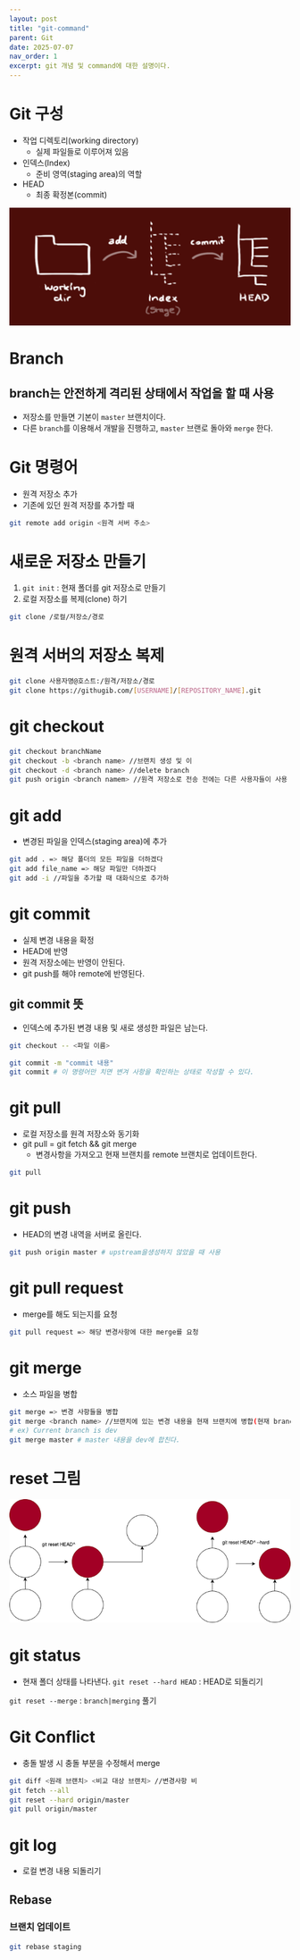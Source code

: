 ```yaml
---
layout: post
title: "git-command"
parent: Git
date: 2025-07-07
nav_order: 1
excerpt: git 개념 및 command에 대한 설명이다.
---
```

# Git 구성
- 작업 디렉토리(working directory)
    - 실제 파일들로 이루어져 있음
- 인덱스(Index)
    - 준비 영역(staging area)의 역할
- HEAD
    - 최종 확정본(commit)
    
![area](../../images/git/area.png)
    

# Branch
## branch는 안전하게 격리된 상태에서 작업을 할 때 사용
- 저장소를 만들면 기본이 `master` 브랜치이다.
- 다른 `branch`를 이용해서 개발을 진행하고, `master` 브랜로 돌아와 `merge` 한다.

# Git 명령어
- 원격 저장소 추가
- 기존에 있던 원격 저장를 추가할 때

```bash
git remote add origin <원격 서버 주소>
```

# 새로운 저장소 만들기
1. `git init` : 현재 폴더를 git 저장소로 만들기
2. 로컬 저장소를 복제(clone) 하기
    
```bash
git clone /로컬/저장소/경로
```
    
# 원격 서버의 저장소 복제
```bash
git clone 사용자명@호스트:/원격/저장소/경로
git clone https://githugib.com/[USERNAME]/[REPOSITORY_NAME].git
```
    

# git checkout
```bash
git checkout branchName
git checkout -b <branch name> //브랜치 생성 및 이
git checkout -d <branch name> //delete branch
git push origin <branch namem> //원격 저장소로 전송 전에는 다른 사용자들이 사용 불가
```

# git add

- 변경된 파일을 인덱스(staging area)에 추가

```bash
git add . => 해당 폴더의 모든 파일을 더하겠다
git add file_name => 해당 파일만 더하겠다
git add -i //파일을 추가할 때 대화식으로 추가하
```

# git commit
- 실제 변경 내용을 확정
- HEAD에 반영
- 원격 저장소에는 반영이 안된다.
- git push를 해야 remote에 반영된다.

## git commit 뜻
- 인덱스에 추가된 변경 내용 및 새로 생성한 파일은 남는다.
```bash
git checkout -- <파일 이름>
```

```bash
git commit -m "commit 내용"
git commit # 이 명령어만 치면 변겨 사항을 확인하는 상태로 작성할 수 있다.
```

# git pull
- 로컬 저장소를 원격 저장소와 동기화
- git pull = git fetch && git merge
    - 변경사항을 가져오고 현재 브랜치를 remote 브랜치로 업데이트한다.

```bash
git pull
```

# git push
- HEAD의 변경 내역을 서버로 올린다.
```bash
git push origin master # upstream을생성하지 않았을 때 사용
```

# git pull request 
- merge를 해도 되는지를 요청
```bash
git pull request => 해당 변경사항에 대한 merge를 요청
```

# git merge 
- 소스 파일을 병합
```bash
git merge => 변경 사항들을 병합
git merge <branch name> //브랜치에 있는 변경 내용을 현재 브랜치에 병합(현재 branch is a branch name is master)
# ex) Current branch is dev
git merge master # master 내용을 dev에 합친다.
```

# reset 그림
![reset](../../images/git/reset.png)

# git status 
- 현재 폴더 상태를 나타낸다.
`git reset --hard HEAD` : HEAD로 되돌리기

`git reset --merge` : `branch|merging` 풀기

# Git Conflict
- 충돌 발생 시 충돌 부분을 수정해서 merge
```bash
git diff <원래 브랜치> <비교 대상 브랜치> //변경사항 비
git fetch --all
git reset --hard origin/master
git pull origin/master
```

# git log
- 로컬 변경 내용 되돌리기

## Rebase
### 브랜치 업데이트
```bash
git rebase staging
```
